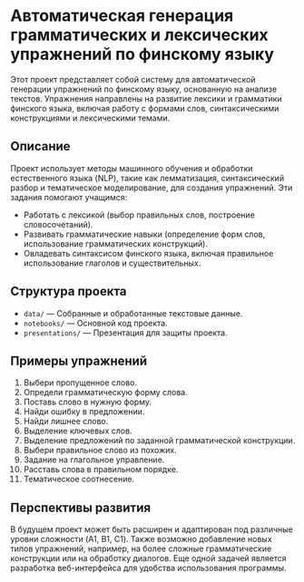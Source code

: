 # Автоматическая генерация грамматических и лексических упражнений по финскому языку

Этот проект представляет собой систему для автоматической генерации упражнений по финскому языку, основанную на анализе текстов. Упражнения направлены на развитие лексики и грамматики финского языка, включая работу с формами слов, синтаксическими конструкциями и лексическими темами.

## Описание

Проект использует методы машинного обучения и обработки естественного языка (NLP), такие как лемматизация, синтаксический разбор и тематическое моделирование, для создания упражнений. Эти задания помогают учащимся:

- Работать с лексикой (выбор правильных слов, построение словосочетаний).
- Развивать грамматические навыки (определение форм слов, использование грамматических конструкций).
- Овладевать синтаксисом финского языка, включая правильное использование глаголов и существительных.

## Структура проекта

- `data/` — Собранные и обработанные текстовые данные.
- `notebooks/` — Основной код проекта. 
- `presentations/` — Презентация для защиты проекта.

## Примеры упражнений
1) Выбери пропущенное слово.
2) Определи грамматическую форму слова.
3) Поставь слово в нужную форму.
4) Найди ошибку в предложении.
5) Найди лишнее слово.
6) Выделение ключевых слов.
7) Выделение предложений по заданной грамматической конструкции.
8) Выбери правильное слово из похожих.
9) Задание на глагольное управление.
10) Расставь слова в правильном порядке.
11) Тематическое соотнесение.

## Перспективы развития
В будущем проект может быть расширен и адаптирован под различные уровни сложности (A1, B1, C1). Также возможно добавление новых типов упражнений, например, на более сложные грамматические конструкции или на обработку диалогов. Еще одной задачей является разработка веб-интерфейса для удобства использования программы. 
